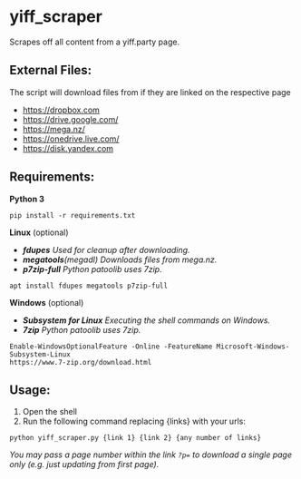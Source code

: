 # yiff_scraper
Scrapes off all content from a yiff.party page.

## External Files:
The script will download files from if they are linked on the respective page
* https://dropbox.com
* https://drive.google.com/
* https://mega.nz/
* https://onedrive.live.com/
* https://disk.yandex.com

## Requirements:
**Python 3** 
```
pip install -r requirements.txt
```
**Linux** (optional)
* _**fdupes** Used for cleanup after downloading._
* _**megatools**(megadl) Downloads files from mega.nz._
* _**p7zip-full** Python patoolib uses 7zip._
```
apt install fdupes megatools p7zip-full
```
**Windows** (optional)
* _**Subsystem for Linux** Executing the shell commands on Windows._
* _**7zip** Python patoolib uses 7zip._
```
Enable-WindowsOptionalFeature -Online -FeatureName Microsoft-Windows-Subsystem-Linux
https://www.7-zip.org/download.html
```

## Usage:
1. Open the shell
2. Run the following command replacing {links} with your urls:
```
python yiff_scraper.py {link 1} {link 2} {any number of links}
```
_You may pass a page number within the link `?p=` to download a single page only (e.g. just updating from first page)._

